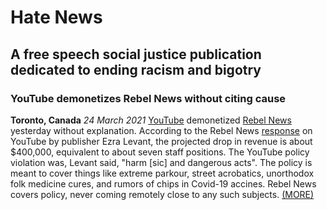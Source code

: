 # Hate News
## A free speech social justice publication dedicated to ending racism and bigotry

### YouTube demonetizes Rebel News without citing cause

**Toronto, Canada** *24 March 2021* [YouTube](https://youtube.com) demonetized [Rebel News](https://www.rebelnews.com/) yesterday without
explanation. According to the Rebel News [response](https://www.youtube.com/watch?v=oB6Lg9s6vhc) on YouTube by publisher Ezra Levant,
the projected drop in revenue is about $400,000, equivalent to about seven staff positions. The YouTube policy violation was, Levant said, "harm [sic] and dangerous acts". The policy is meant to cover things like extreme parkour, street acrobatics, unorthodox folk medicine cures, and rumors of chips in Covid-19 accines. Rebel News covers policy, never coming remotely close to any such subjects. [(MORE)](2021/march/24/rebel-news-censored.md)

